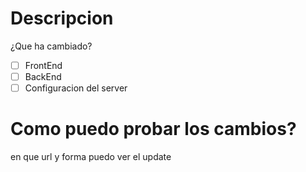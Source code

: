 # Descripcion
¿Que ha cambiado?

- [ ] FrontEnd
- [ ] BackEnd
- [ ] Configuracion del server

# Como puedo probar los cambios?
en que url y forma puedo ver el update
